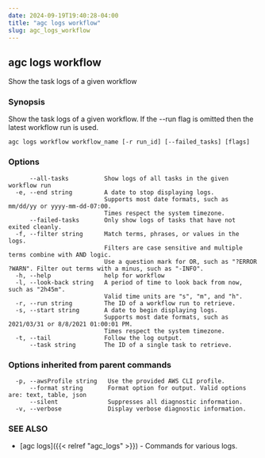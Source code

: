 ```yaml
---
date: 2024-09-19T19:40:28-04:00
title: "agc logs workflow"
slug: agc_logs_workflow
---
```

## agc logs workflow

Show the task logs of a given workflow

### Synopsis

Show the task logs of a given workflow.
If the --run flag is omitted then the latest workflow run is used.

```
agc logs workflow workflow_name [-r run_id] [--failed_tasks] [flags]
```

### Options

```
      --all-tasks          Show logs of all tasks in the given workflow run
  -e, --end string         A date to stop displaying logs.
                           Supports most date formats, such as mm/dd/yy or yyyy-mm-dd-07:00.
                           Times respect the system timezone.
      --failed-tasks       Only show logs of tasks that have not exited cleanly.
  -f, --filter string      Match terms, phrases, or values in the logs.
                           Filters are case sensitive and multiple terms combine with AND logic.
                           Use a question mark for OR, such as "?ERROR ?WARN". Filter out terms with a minus, such as "-INFO".
  -h, --help               help for workflow
  -l, --look-back string   A period of time to look back from now, such as "2h45m".
                           Valid time units are "s", "m", and "h".
  -r, --run string         The ID of a workflow run to retrieve.
  -s, --start string       A date to begin displaying logs.
                           Supports most date formats, such as 2021/03/31 or 8/8/2021 01:00:01 PM.
                           Times respect the system timezone.
  -t, --tail               Follow the log output.
      --task string        The ID of a single task to retrieve.
```

### Options inherited from parent commands

```
  -p, --awsProfile string   Use the provided AWS CLI profile.
      --format string       Format option for output. Valid options are: text, table, json
      --silent              Suppresses all diagnostic information.
  -v, --verbose             Display verbose diagnostic information.
```

### SEE ALSO

* [agc logs]({{< relref "agc_logs" >}})	 - Commands for various logs.

